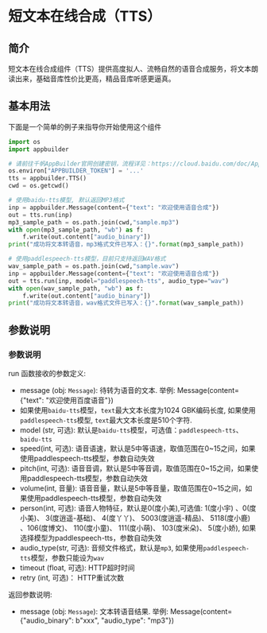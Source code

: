 # 短文本在线合成（TTS）

## 简介
短文本在线合成组件（TTS）提供高度拟人、流畅自然的语音合成服务，将文本朗读出来，基础音库性价比更高，精品音库听感更逼真。
## 基本用法
下面是一个简单的例子来指导你开始使用这个组件

```python
import os
import appbuilder

# 请前往千帆AppBuilder官网创建密钥，流程详见：https://cloud.baidu.com/doc/AppBuilder/s/Olq6grrt6#1%E3%80%81%E5%88%9B%E5%BB%BA%E5%AF%86%E9%92%A5
os.environ["APPBUILDER_TOKEN"] = '...'
tts = appbuilder.TTS()
cwd = os.getcwd()

# 使用baidu-tts模型, 默认返回MP3格式
inp = appbuilder.Message(content={"text": "欢迎使用语音合成"})
out = tts.run(inp)
mp3_sample_path = os.path.join(cwd,"sample.mp3")
with open(mp3_sample_path, "wb") as f:
    f.write(out.content["audio_binary"])
print("成功将文本转语音，mp3格式文件已写入：{}".format(mp3_sample_path))

# 使用paddlespeech-tts模型，目前只支持返回WAV格式
wav_sample_path = os.path.join(cwd,"sample.wav")
inp = appbuilder.Message(content={"text": "欢迎使用语音合成"})
out = tts.run(inp, model="paddlespeech-tts", audio_type="wav")
with open(wav_sample_path, "wb") as f:
    f.write(out.content["audio_binary"])
print("成功将文本转语音，wav格式文件已写入：{}".format(wav_sample_path))
```


## 参数说明
### 参数说明
run 函数接收的参数定义:
- message (obj: `Message`): 待转为语音的文本. 举例: Message(content={"text": "欢迎使用百度语音"})
- 如果使用`baidu-tts`模型，`text`最大文本长度为1024 GBK编码长度, 如果使用`paddlespeech-tts`模型, `text`最大文本长度是510个字符.
- model (str, 可选): 默认是`baidu-tts`模型，可选值：`paddlespeech-tts`、`baidu-tts`
- speed(int, 可选): 语音语速，默认是5中等语速，取值范围在0~15之间，如果使用paddlespeech-tts模型，参数自动失效
- pitch(int, 可选): 语音音调，默认是5中等音调，取值范围在0~15之间，如果使用paddlespeech-tts模型，参数自动失效
- volume(int, 音量): 语音音量，默认是5中等音量，取值范围在0~15之间，如果使用paddlespeech-tts模型，参数自动失效
- person(int, 可选): 语音人物特征，默认是0(度小美),可选值: 1(度小宇) 、0(度小美)、 3(度逍遥-基础)、  4(度丫丫)、 5003(度逍遥-精品)、
  5118(度小鹿) 、106(度博文)、 110(度小童)、 111(度小萌)、 103(度米朵)、 5(度小娇), 如果选择模型为paddlespeech-tts，参数自动失效
- audio_type(str, 可选): 音频文件格式，默认是`mp3`, 如果使用`paddlespeech-tts`模型，参数只能设为`wav`
- timeout (float, 可选): HTTP超时时间
- retry (int, 可选)： HTTP重试次数

返回参数说明:
- message (obj: `Message`): 文本转语音结果. 举例: Message(content={"audio_binary": b"xxx", "audio_type": "mp3"})
